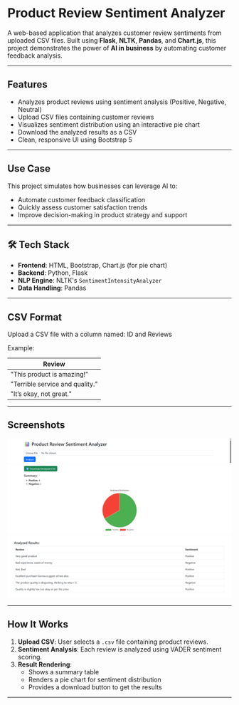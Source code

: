 # Product Review Sentiment Analyzer

A web-based application that analyzes customer review sentiments from uploaded CSV files. Built using **Flask**, **NLTK**, **Pandas**, and **Chart.js**, this project demonstrates the power of **AI in business** by automating customer feedback analysis.

---

## Features

-  Analyzes product reviews using sentiment analysis (Positive, Negative, Neutral)
-  Upload CSV files containing customer reviews
-  Visualizes sentiment distribution using an interactive pie chart
-  Download the analyzed results as a CSV
-  Clean, responsive UI using Bootstrap 5

---

##  Use Case

This project simulates how businesses can leverage AI to:
- Automate customer feedback classification
- Quickly assess customer satisfaction trends
- Improve decision-making in product strategy and support

---

## 🛠 Tech Stack

- **Frontend**: HTML, Bootstrap, Chart.js (for pie chart)
- **Backend**: Python, Flask
- **NLP Engine**: NLTK's `SentimentIntensityAnalyzer`
- **Data Handling**: Pandas

---

##  CSV Format

Upload a CSV file with a column named: ID and Reviews


Example:

| Review                            |
|----------------------------------|
| "This product is amazing!"       |
| "Terrible service and quality."  |
| "It’s okay, not great."          |

---

##  Screenshots

![Upload Page](screenshots/upload.png)
![Chart](screenshots/piechart.png)
![Result Table](screenshots/table.png)

---

##  How It Works

1. **Upload CSV**: User selects a `.csv` file containing product reviews.
2. **Sentiment Analysis**: Each review is analyzed using VADER sentiment scoring.
3. **Result Rendering**:
   - Shows a summary table
   - Renders a pie chart for sentiment distribution
   - Provides a download button to get the results

---



